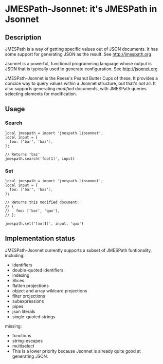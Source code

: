 # JMESPath-Jsonnet: it's JMESPath in Jsonnet
## Description
JMESPath is a way of getting specific values out of JSON documents.  It has
some support for generating JSON as the result.  See http://jmespath.org

Jsonnet is a powerful, functional programming language whose output is JSON
that is typically used to generate configuration.  See http://jsonnet.org

JMESPath-Jsonnet is the Reese's Peanut Butter Cups of these.  It provides a
concice way to query values within a Jsonnet structure, but that's not all.  It
also supports generating *modified* documents, with JMESPath queries selecting
elements for modification.

## Usage
### Search
```jsonnet
local jmespath = import 'jmespath.libsonnet';
local input = {
  foo: ['bar', 'baz'],
};

// Returns 'baz'
jmespath.search('foo[1]', input)
```

### Set
```jsonnet
local jmespath = import 'jmespath.libsonnet';
local input = {
  foo: ['bar', 'baz'],
};

// Returns this modified document:
// {
//   foo: ['bar', 'qux'],
// };

jmespath.set('foo[1]', input, 'qux')
```

## Implementation status
JMESPath-Jsonnet currently supports a subset of JMESPath funtionality,
including:

 * identifiers
 * double-quoted identifiers
 * indexing
 * Slices
 * flatten projections
 * object and array wildcard projections
 * filter projections
 * subexpressions
 * pipes
 * json literals
 * single-quoted strings

missing:

 * functions
 * string-escapes
 * multiselect
  * This is a lower priority because Jsonnet is already quite good at
    generating JSON.


